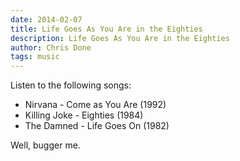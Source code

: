 ```yaml
---
date: 2014-02-07
title: Life Goes As You Are in the Eighties
description: Life Goes As You Are in the Eighties
author: Chris Done
tags: music
---
```


Listen to the following songs:

* Nirvana - Come as You Are (1992)
* Killing Joke - Eighties (1984)
* The Damned - Life Goes On (1982)

Well, bugger me.
